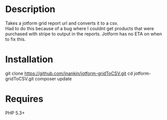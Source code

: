 Description
===========
Takes a jotform grid report url and converts it to a csv.  
Had to do this because of a bug where I couldnt get products that were purchased with stripe to output in the reports.  Jotform has no ETA on when to fix this.

Installation
============
git clone https://github.com/jnankin/jotform-gridToCSV.git
cd jotform-gridToCSV.git
composer update

Requires
========
PHP 5.3+
